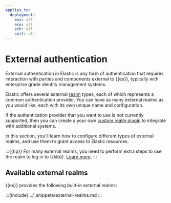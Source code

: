 ```yaml
---
applies_to:
  deployment:
    ess: all
    ece: all
    eck: all
    self: all
---
```


# External authentication

External authentication in Elastic is any form of authentication that requires interaction with parties and components external to {{es}}, typically with enterprise grade identity management systems. 

Elastic offers several external [realm](authentication-realms.md) types, each of which represents a common authentication provider. You can have as many external realms as you would like, each with its own unique name and configuration.

If the authentication provider that you want to use is not currently supported, then you can create a your own [custom realm plugin](custom.md) to integrate with additional systems.

In this section, you'll learn how to configure different types of external realms, and use them to grant access to Elastic resources.

:::{{tip}}
For many external realms, you need to perform extra steps to use the realm to log in to {{kib}}. [Learn more](/deploy-manage/users-roles/cluster-or-deployment-auth/kibana-authentication.md).
:::

## Available external realms

{{es}} provides the following built-in external realms:

:::{include} ../_snippets/external-realms.md
:::
